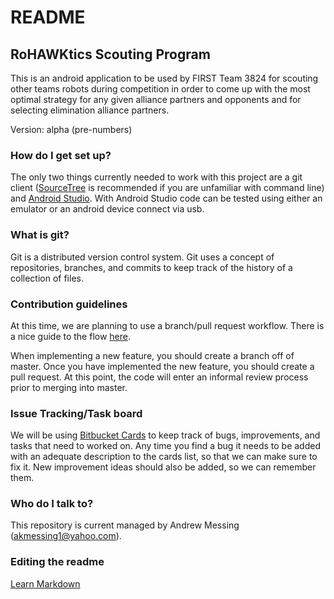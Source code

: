 # README #

## RoHAWKtics Scouting Program ##

This is an android application to be used by FIRST Team 3824 for scouting other teams robots during competition in order to come up with the most optimal strategy for any given alliance partners and opponents and for selecting elimination alliance partners.

Version: alpha (pre-numbers)


### How do I get set up? ###
The only two things currently needed to work with this project are a git client ([SourceTree](https://www.sourcetreeapp.com/) is recommended if you are unfamiliar with command line) and [Android Studio](https://developer.android.com/sdk/index.html). With Android Studio code can be tested using either an emulator or an android device connect via usb.


### What is git? ###

Git is a distributed version control system. Git uses a concept of repositories, branches, and commits to keep track of the history of a collection of files.


### Contribution guidelines ###

At this time, we are planning to use a branch/pull request workflow. There is a nice guide to the flow [here](https://guides.github.com/introduction/flow/).

When implementing a new feature, you should create a branch off of master. Once you have implemented the new feature, you should create a pull request. At this point, the code will enter an informal review process prior to merging into master.

### Issue Tracking/Task board ###
We will be using [Bitbucket Cards](http://www.bitbucketcards.com/amessing/rohawkticsscouting) to keep track of bugs, improvements, and tasks that need to worked on. Any time you find a bug it needs to be added with an adequate description to the cards list, so that we can make sure to fix it. New improvement ideas should also be added, so we can remember them.

 
### Who do I talk to? ###

This repository is current managed by Andrew Messing (akmessing1@yahoo.com).

### Editing the readme ###
[Learn Markdown](https://bitbucket.org/tutorials/markdowndemo)